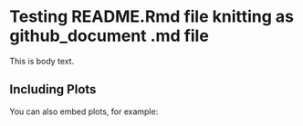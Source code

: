 
# Testing README.Rmd file knitting as github\_document .md file

This is body text.

## Including Plots

You can also embed plots, for example:
